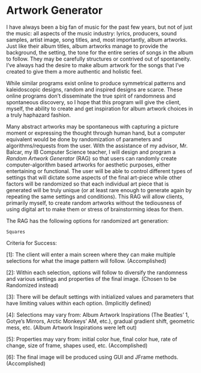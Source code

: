 Artwork Generator
=================

I have always been a big fan of music for the past few years, but not of just the music: all aspects of the music industry: lyrics, producers, sound samples, artist image, song titles, and, most importantly, album artworks. Just like their album titles, album artworks manage to provide the background, the setting, the tone for the entire series of songs in the album to follow. They may be carefully structures or contrived out of spontaneity. I’ve always had the desire to make album artwork for the songs that I’ve created to give them a more authentic and holistic feel. 

While similar programs exist online to produce symmetrical patterns and kaleidoscopic designs, random and inspired designs are scarce. These online programs don’t disseminate the true spirit of randomness and spontaneous discovery, so I hope that this program will give the client, myself, the ability to create and get inspiration for album artwork choices in a truly haphazard fashion.


Many abstract artworks may be spontaneous with capturing a picture moment or expressing the thought through human hand, but a computer equivalent would be done by randomization of parameters and algorithms/requests from the user. With the assistance of my advisor, Mr. Balcar, my IB Computer Science teacher, I will design and program a *Random Artwork Generator* (RAG) so that users can randomly create computer-algorithm based artworks for aesthetic purposes, either entertaining or functional. The user will be able to control different types of settings that will dictate some aspects of the final art-piece while other factors will be randomized so that each individual art piece that is generated will be truly unique (or at least rare enough to generate again by repeating the same settings and conditions). This RAG will allow clients, primarily myself, to create random artworks without the tediousness of using digital art to make them or stress of brainstorming ideas for them.

The RAG has the following options for randomized art generation:
```
Squares
```

 
Criteria for Success:

[1]: The client will enter a main screen where they can make multiple selections for what the image pattern will follow. (Accomplished)

[2]: Within each selection, options will follow to diversify the randomness and various settings and properties of the final image. (Chosen to be Randomized instead)

[3]: There will be default settings with initialized values and parameters that have limiting values within each option. (Implicitly defined)

[4]: Selections may vary from: Album Artwork Inspirations (The Beatles’ 1, Gotye’s Mirrors, Arctic Monkeys’ AM, etc.), gradual gradient shift, geometric mess, etc. (Album Artwork Inspirations were left out)

[5]: Properties may vary from: initial color hue, final color hue, rate of change, size of frame, shapes used, etc. (Accomplished)

[6]: The final image will be produced using GUI and JFrame methods. (Accomplished)


